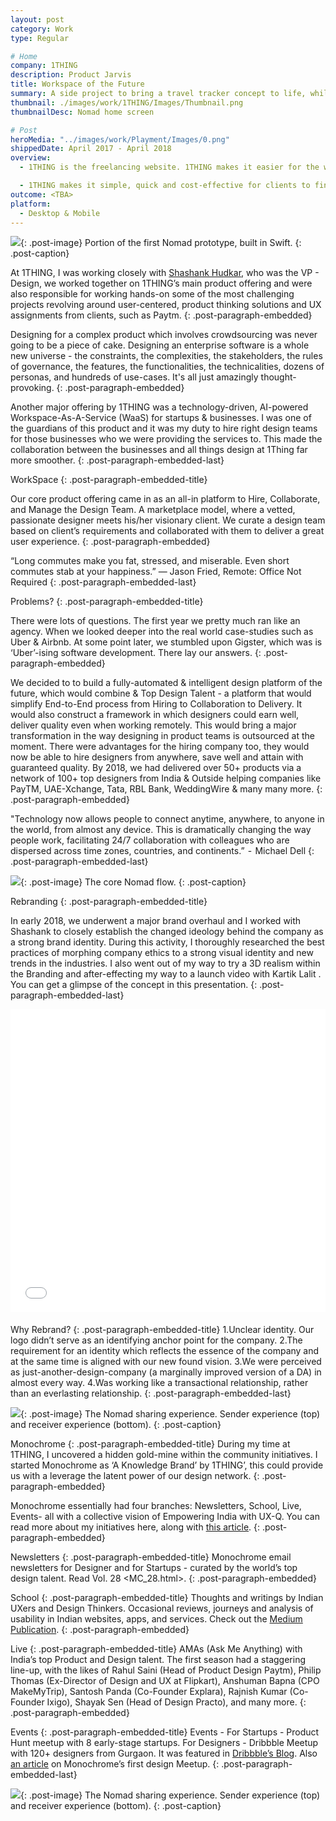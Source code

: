 ```yaml
---
layout: post
category: Work
type: Regular

# Home
company: 1THING
description: Product Jarvis
title: Workspace of the Future
summary: A side project to bring a travel tracker concept to life, while learning Swift along the way.
thumbnail: ./images/work/1THING/Images/Thumbnail.png
thumbnailDesc: Nomad home screen

# Post
heroMedia: "../images/work/Playment/Images/0.png"
shippedDate: April 2017 - April 2018
overview:
  - 1THING is the freelancing website. 1THING makes it easier for the world's best businesses and independent professionals to find each other without the traditional barriers of set time and place. Freelancers on the site offer their skills in Product Design and Management, helping to ease the pain businesses face in finding skills they need to get work done.

  - 1THING makes it simple, quick and cost-effective for clients to find, hire, work with and pay freelancers. Businesses of every size use 1THING, from one-person startups to major corporations.
outcome: <TBA>
platform:
  - Desktop & Mobile
---
```


<img src="../images/work/1THING/Images/1.png">{: .post-image}
Portion of the first Nomad prototype, built in Swift.
{: .post-caption}

At 1THING, I was working closely with <a href="https://www.linkedin.com/in/shashankm19/">Shashank Hudkar</a>, who was the VP - Design, we worked together on 1THING’s main product offering and were also responsible for working hands-on some of the most challenging projects revolving around user-centered, product thinking solutions and UX assignments from clients, such as Paytm.
{: .post-paragraph-embedded}

Designing for a complex product which involves crowdsourcing was never going to be a piece of cake. Designing an enterprise software is a whole new universe - the constraints, the complexities, the stakeholders, the rules of governance, the features, the functionalities, the technicalities, dozens of personas, and hundreds of use-cases. It's all just amazingly thought-provoking.
{: .post-paragraph-embedded}

Another major offering by 1THING was a technology-driven, AI-powered Workspace-As-A-Service (WaaS) for startups & businesses. I was one of the guardians of this product and it was my duty to hire right design teams for those businesses who we were providing the services to. This made the collaboration between the businesses and all things design at 1Thing far more smoother.
{: .post-paragraph-embedded-last}

WorkSpace
{: .post-paragraph-embedded-title}

Our core product offering came in as an all-in platform to Hire, Collaborate, and Manage the Design Team. A marketplace model, where a vetted, passionate designer meets his/her visionary client. We curate a design team based on client’s requirements and collaborated with them to deliver a great user experience.
{: .post-paragraph-embedded}

“Long commutes make you fat, stressed, and miserable. Even short commutes stab at your happiness.” ― Jason Fried, Remote: Office Not Required
{: .post-paragraph-embedded-last}

Problems?
{: .post-paragraph-embedded-title}

There were lots of questions. The first year we pretty much ran like an agency. When we looked deeper into the real world case-studies such as Uber & Airbnb. At some point later, we stumbled upon Gigster, which was is ‘Uber’-ising software development. There lay our answers.
{: .post-paragraph-embedded}

We decided to to build a fully-automated & intelligent design platform of the future, which would combine & Top Design Talent - a platform that would simplify End-to-End process from Hiring to Collaboration to Delivery. It would also construct a framework in which designers could earn well, deliver quality even when working remotely. This would bring a major transformation in the way designing in product teams is outsourced at the moment. There were advantages for the hiring company too, they would now be able to hire designers from anywhere, save well and attain with guaranteed quality. By 2018, we had delivered over 50+ products via a network of 100+ top designers from India & Outside helping companies like PayTM, UAE-Xchange, Tata, RBL Bank, WeddingWire & many many more.
{: .post-paragraph-embedded}

"Technology now allows people to connect anytime, anywhere, to anyone in the world, from almost any device. This is dramatically changing the way people work, facilitating 24/7 collaboration with colleagues who are dispersed across time zones, countries, and continents.”  -  Michael Dell
{: .post-paragraph-embedded-last}

<img src="../images/work/1THING/Images/2.png">{: .post-image}
The core Nomad flow.
{: .post-caption}

Rebranding
{: .post-paragraph-embedded-title}

In early 2018, we underwent a major brand overhaul and I worked with Shashank to closely establish the changed ideology behind the company as a strong brand identity. During this activity, I thoroughly researched the best practices of morphing company ethics to a strong visual identity and new trends in the industries. I also went out of my way to try a 3D realism within the Branding and after-effecting my way to a launch video with Kartik Lalit . You can get a glimpse of the concept in this presentation.
{: .post-paragraph-embedded-last}

<div class="post-embed">
<iframe src="//www.slideshare.net/slideshow/embed_code/key/K209khpALhb2y4" width="595" height="485" frameborder="0" marginwidth="0" marginheight="0" scrolling="no" style="margin-bottom:5px; max-width: 100%;" allowfullscreen> </iframe> <div style="margin-bottom:5px"> <strong> <a href="//www.slideshare.net/eshaankaul29/1thing-branding-concept" title="1THING Branding Concept" target="_blank"></a> </strong><strong><a href="https://www.slideshare.net/eshaankaul29" target="_blank"></a></strong> </div>
</div>





Why Rebrand?
{: .post-paragraph-embedded-title}
1.Unclear identity. Our logo didn’t serve as an identifying anchor point for the company.
2.The requirement for an identity which reflects the essence of the company and at the same time is aligned with our new found vision.
3.We were perceived as just-another-design-company (a marginally improved version of a DA) in almost every way.
4.Was working like a transactional relationship, rather than an everlasting relationship.
{: .post-paragraph-embedded-last}

<img src="../images/work/1THING/Images/3.png">{: .post-image}
The Nomad sharing experience. Sender experience (top) and receiver experience (bottom).
{: .post-caption}

Monochrome
{: .post-paragraph-embedded-title}
During my time at 1THING, I uncovered a hidden gold-mine within the community initiatives. I started Monochrome as ‘A Knowledge Brand’ by 1THING’, this could provide us with a leverage the latent power of our design network.
{: .post-paragraph-embedded}

Monochrome essentially had four branches: Newsletters, School, Live, Events- all with a collective vision of Empowering India with UX-Q. You can read more about my initiatives here, along with <a href="https://medium.com/@syskaul/rebranding-knowledge-monochrome-by-1thing-312c3c203946">this article</a>.
{: .post-paragraph-embedded}

Newsletters
{: .post-paragraph-embedded-title}
Monochrome email newsletters for Designer and for Startups - curated by the world’s top design talent. Read Vol. 28 <MC_28.html>.
{: .post-paragraph-embedded}

School
{: .post-paragraph-embedded-title}
Thoughts and writings by Indian UXers and Design Thinkers. Occasional reviews, journeys and analysis of usability in Indian websites, apps, and services. Check out the <a href="https://medium.com/1thing-design">Medium Publication</a>.
{: .post-paragraph-embedded}

Live
{: .post-paragraph-embedded-title}
AMAs (Ask Me Anything) with India’s top Product and Design talent. The first season had a staggering line-up, with the likes of Rahul Saini (Head of Product Design Paytm), Philip Thomas (Ex-Director of Design and UX at Flipkart), Anshuman Bapna (CPO MakeMyTrip), Santosh Panda (Co-Founder Explara), Rajnish Kumar (Co-Founder Ixigo), Shayak Sen (Head of Design Practo), and many more.
{: .post-paragraph-embedded}

Events
{: .post-paragraph-embedded-title}
Events - For Startups - Product Hunt meetup with 8 early-stage startups. For Designers - Dribbble Meetup with 120+ designers from Gurgaon. It was featured in <a href="https://dribbble.com/stories/2017/09/20/august-dribbble-meetup-wrap-up">Dribbble’s Blog</a>. Also <a href="https://medium.com/@syskaul/designing-a-design-meet-up-we-always-wanted-to-attend-ab53811b9619">an article</a> on Monochrome’s first design Meetup.
{: .post-paragraph-embedded-last}

<img src="../images/work/1THING/Images/4.png">{: .post-image}
The Nomad sharing experience. Sender experience (top) and receiver experience (bottom).
{: .post-caption}
